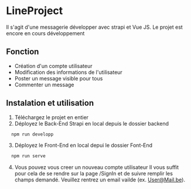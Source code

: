 # LineProject

Il s'agit d'une messagerie développer avec strapi et Vue JS. Le projet est encore en cours développement

## Fonction

- Création d'un compte utilisateur
- Modification des informations de l'utilisateur
- Poster un message visible pour tous
- Commenter un message

## Instalation et utilisation

1) Téléchargez le projet en entier
2) Déployez le Back-End Strapi en local depuis le dossier backend
```bash
  npm run developp
```
3) Déployez le Front-End en local depui le dossier Font-End
```bash
  npm run serve
```
4) Vous pouvez vous creer un nouveau compte utilisateur Il vous suffit pour cela de se rendre sur la page /SignIn et de suivre remplir les champs demandé. Veuillez rentrez un email vailde (ex. User@Mail.be).
